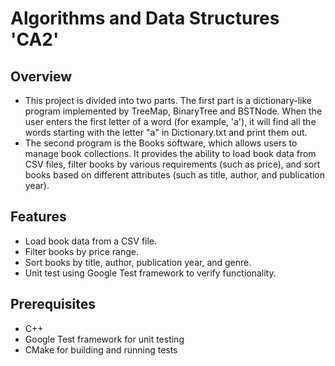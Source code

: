 # Algorithms and Data Structures 'CA2'

## Overview

- This project is divided into two parts. The first part is a dictionary-like program implemented by TreeMap, BinaryTree and BSTNode. When the user enters the first letter of a word (for example, 'a'), it will find all the words starting with the letter "a" in Dictionary.txt and print them out.
- The second program is the Books software, which allows users to manage book collections. It provides the ability to load book data from CSV files, filter books by various requirements (such as price), and sort books based on different attributes (such as title, author, and publication year).

## Features

- Load book data from a CSV file.
- Filter books by price range.
- Sort books by title, author, publication year, and genre.
- Unit test using Google Test framework to verify functionality.


## Prerequisites

- C++
- Google Test framework for unit testing
- CMake for building and running tests

